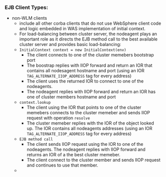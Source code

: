 ### EJB Client Types:

* non-WLM clients
  * include all other corba clients that do not use WebSphere client code and logic embedded in WAS implementation of initial context.
  * For load-balancing between cluster server, the nodeagent plays an important role as it directs the EJB method call to the best available cluster server and provides basic load-balancing:
   * `InitialContext context = new InitialContext(env)`
     * The client connects to one of the cluster memebers bootstrap port
     * The boostrap replies with IIOP forward and return an IOR that contains all nodesagent hostname and port (using an  IOR `TAG_ALTERNATE_IIOP_ADDRESS` tag for every address)
     * The client uses the returned IOR to connect to one of the nodeagents.
     * The nodeagent replies with IIOP forward and return an IOR has one of cluster members hostname and port
   * `context.lookup`
     * The client using the IOR that points to one of the cluster memebers connects to the cluster memeber and sends IIOP request with operation `resolve`
     * The cluster memeber replies with the IOR of the object looked up.  The IOR contains all nodeagents addresses (using an IOR `TAG_ALTERNATE_IIOP_ADDRESS` tag for every address)
   * `EJB method call`
     *  The client sends IIOP request using the IOR to one of the nodeagents.  The nodeagent replies with IIOP forward and returns an IOR of a the best cluster memeber.
     *  The client connect to the cluster member and sends IIOP request and continues to use that member.
  * 

